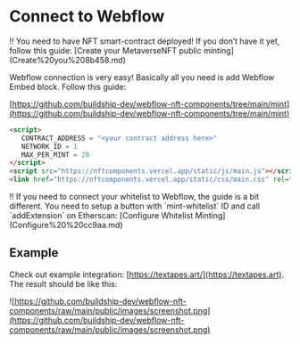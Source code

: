 # Connect to Webflow

‼️ You need to have NFT smart-contract deployed! If you don’t have it yet, follow this guide: \[Create your MetaverseNFT public minting]\(Create%20you%208b458.md)

Webflow connection is very easy! Basically all you need is add Webflow Embed block. Follow this guide:

[https://github.com/buildship-dev/webflow-nft-components/tree/main/mint](https://github.com/buildship-dev/webflow-nft-components/tree/main/mint)

```html
<script>
   CONTRACT_ADDRESS = "<your contract address here>"
   NETWORK_ID = 1
   MAX_PER_MINT = 20
</script>
<script src="https://nftcomponents.vercel.app/static/js/main.js"></script>
<link href="https://nftcomponents.vercel.app/static/css/main.css" rel="stylesheet">
```

‼️ If you need to connect your whitelist to Webflow, the guide is a bit different. You need to setup a button with \`mint-whitelist\` ID and call \`addExtension\` on Etherscan: \[Configure Whitelist Minting]\(Configure%20%20cc9aa.md)

## Example

Check out example integration: [https://textapes.art/](https://textapes.art). The result should be like this:

![https://github.com/buildship-dev/webflow-nft-components/raw/main/public/images/screenshot.png](https://github.com/buildship-dev/webflow-nft-components/raw/main/public/images/screenshot.png)
